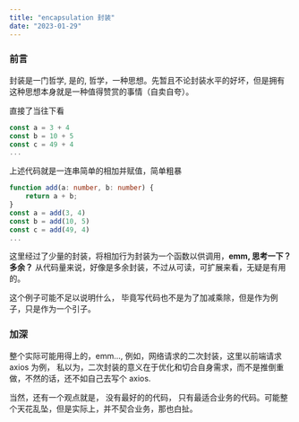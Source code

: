 ```yaml
---
title: "encapsulation 封装"
date: "2023-01-29"
---
```


### 前言

封装是一门哲学, 是的, 哲学，一种思想。先暂且不论封装水平的好坏，但是拥有这种思想本身就是一种值得赞赏的事情（自卖自夸）。

直接了当往下看

```ts
const a = 3 + 4
const b = 10 + 5
const c = 49 + 4
...
```

上述代码就是一连串简单的相加并赋值，简单粗暴

```ts
function add(a: number, b: number) {
    return a + b;
}
const a = add(3, 4)
const b = add(10, 5)
const c = add(49, 4)
...
```

这里经过了少量的封装，将相加行为封装为一个函数以供调用，**emm, 思考一下？多余？** 从代码量来说，好像是多余封装，不过从可读，可扩展来看，无疑是有用的。

这个例子可能不足以说明什么， 毕竟写代码也不是为了加减乘除，但是作为例子，只是作为一个引子。

### 加深

整个实际可能用得上的，emm..., 例如，网络请求的二次封装，这里以前端请求 axios 为例， 私以为，二次封装的意义在于优化和切合自身需求，而不是推倒重做，不然的话，还不如自己去写个 axios.

当然，还有一个观点就是， 没有最好的的代码， 只有最适合业务的代码。可能整个天花乱坠，但是实际上，并不契合业务，那也白扯。
